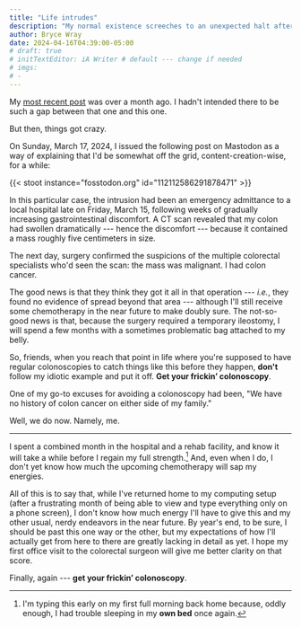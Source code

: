 ```yaml
---
title: "Life intrudes"
description: "My normal existence screeches to an unexpected halt after some equally unexpected news."
author: Bryce Wray
date: 2024-04-16T04:39:00-05:00
# draft: true
# initTextEditor: iA Writer # default --- change if needed
# imgs:
# -
---
```


My [most recent post](/posts/2024/03/new-advantages-keepass-way/) was over a month ago. I hadn't intended there to be such a gap between that one and this one.

But then, things got crazy.

<!--more-->

On Sunday, March 17, 2024, I issued the following post on Mastodon as a way of explaining that I'd be somewhat off the grid, content-creation-wise, for a while:

{{< stoot instance="fosstodon.org" id="112112586291878471"  >}}

<!-- 

Life has intruded, as it has a tendency to do on short notice. Will be considerably less active online in at least the near future. Will have more to say about it when time and circumstances allow.

2024-03-17-1405CDT

https://fosstodon.org/@BryceWrayTX/112112586291878471
-->

In this particular case, the intrusion had been an emergency admittance to a local hospital late on Friday, March 15, following weeks of gradually increasing gastrointestinal discomfort. A CT scan revealed that my colon had swollen dramatically --- hence the discomfort --- because it contained a mass roughly five centimeters in size.

The next day, surgery confirmed the suspicions of the multiple colorectal specialists who'd seen the scan: the mass was malignant. I had colon cancer.

The good news is that they think they got it all in that operation --- *i.e.*, they found no evidence of spread beyond that area --- although I'll still receive some chemotherapy in the near future to make doubly sure. The not-so-good news is that, because the surgery required a temporary ileostomy, I will spend a few months with a sometimes problematic bag attached to my belly.

So, friends, when you reach that point in life where you're supposed to have regular colonoscopies to catch things like this before they happen, **don't** follow my idiotic example and put it off. **Get your frickin’ colonoscopy**.

One of my go-to excuses for avoiding a colonoscopy had been, "We have no history of colon cancer on either side of my family."

Well, we do now. Namely, me.

----

I spent a combined month in the hospital and a rehab facility, and know it will take a while before I regain my full strength.[^insomnia] And, even when I do, I don't yet know how much the upcoming chemotherapy will sap my energies.

[^insomnia]: I'm typing this early on my first full morning back home because, oddly enough, I had trouble sleeping in my **own bed** once again.

All of this is to say that, while I've returned home to my computing setup (after a frustrating month of being able to view and type everything only on a phone screen), I don't know how much energy I'll have to give this and my other usual, nerdy endeavors in the near future. By year's end, to be sure, I should be past this one way or the other, but my expectations of how I'll actually get from here to there are greatly lacking in detail as yet. I hope my first office visit to the colorectal surgeon will give me better clarity on that score.

Finally, again --- **get your frickin’ colonoscopy**.
